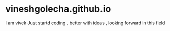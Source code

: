 # vineshgolecha.github.io
I am vivek 
Just startd coding , better with ideas , looking forward in this field
